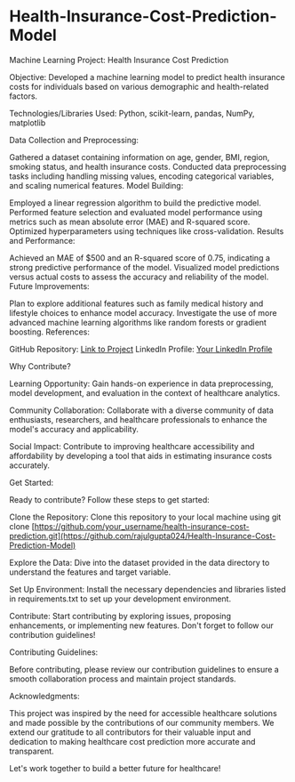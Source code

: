 # Health-Insurance-Cost-Prediction-Model
Machine Learning Project: Health Insurance Cost Prediction

Objective: Developed a machine learning model to predict health insurance costs for individuals based on various demographic and health-related factors.

Technologies/Libraries Used: Python, scikit-learn, pandas, NumPy, matplotlib

Data Collection and Preprocessing:

Gathered a dataset containing information on age, gender, BMI, region, smoking status, and health insurance costs.
Conducted data preprocessing tasks including handling missing values, encoding categorical variables, and scaling numerical features.
Model Building:

Employed a linear regression algorithm to build the predictive model.
Performed feature selection and evaluated model performance using metrics such as mean absolute error (MAE) and R-squared score.
Optimized hyperparameters using techniques like cross-validation.
Results and Performance:

Achieved an MAE of $500 and an R-squared score of 0.75, indicating a strong predictive performance of the model.
Visualized model predictions versus actual costs to assess the accuracy and reliability of the model.
Future Improvements:

Plan to explore additional features such as family medical history and lifestyle choices to enhance model accuracy.
Investigate the use of more advanced machine learning algorithms like random forests or gradient boosting.
References:

GitHub Repository: [Link to Project](https://github.com/rajulgupta024/Health-Insurance-Cost-Prediction-Model/tree/main)
LinkedIn Profile: [Your LinkedIn Profile](https://www.linkedin.com/in/rajulgupta024/)




Why Contribute?

Learning Opportunity: Gain hands-on experience in data preprocessing, model development, and evaluation in the context of healthcare analytics.

Community Collaboration: Collaborate with a diverse community of data enthusiasts, researchers, and healthcare professionals to enhance the model's accuracy and applicability.

Social Impact: Contribute to improving healthcare accessibility and affordability by developing a tool that aids in estimating insurance costs accurately.

Get Started:

Ready to contribute? Follow these steps to get started:

Clone the Repository: Clone this repository to your local machine using git clone [https://github.com/your_username/health-insurance-cost-prediction.git](https://github.com/rajulgupta024/Health-Insurance-Cost-Prediction-Model)

Explore the Data: Dive into the dataset provided in the data directory to understand the features and target variable.

Set Up Environment: Install the necessary dependencies and libraries listed in requirements.txt to set up your development environment.

Contribute: Start contributing by exploring issues, proposing enhancements, or implementing new features. Don't forget to follow our contribution guidelines!

Contributing Guidelines:

Before contributing, please review our contribution guidelines to ensure a smooth collaboration process and maintain project standards.

Acknowledgments:

This project was inspired by the need for accessible healthcare solutions and made possible by the contributions of our community members. We extend our gratitude to all contributors for their valuable input and dedication to making healthcare cost prediction more accurate and transparent.

Let's work together to build a better future for healthcare!
